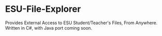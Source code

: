 # ESU-File-Explorer
Provides External Access to ESU Student/Teacher's Files, From Anywhere. Written in C#, with Java port coming soon.
